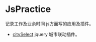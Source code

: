 ﻿# JsPractice

记录工作及业余时间 js方面写的应用及插件。

- [citySelect](https://github.com/yaob421123/JsPractice/tree/master/citySelect)  jquery 城市联动插件。 